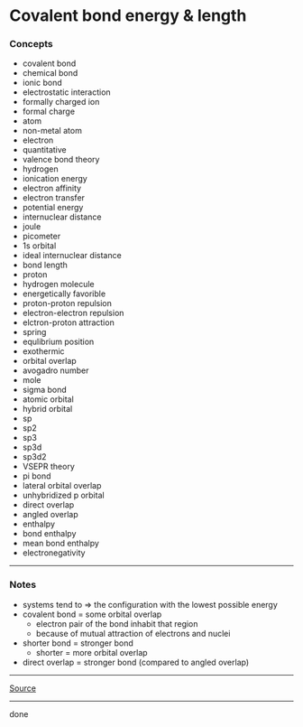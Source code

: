 # Covalent bond energy & length

### Concepts

- covalent bond
- chemical bond
- ionic bond
- electrostatic interaction
- formally charged ion
- formal charge
- atom
- non-metal atom
- electron
- quantitative
- valence bond theory
- hydrogen
- ionication energy
- electron affinity
- electron transfer
- potential energy
- internuclear distance
- joule
- picometer
- 1s orbital
- ideal internuclear distance
- bond length
- proton
- hydrogen molecule
- energetically favorible
- proton-proton repulsion
- electron-electron repulsion
- elctron-proton attraction
- spring
- equlibrium position
- exothermic
- orbital overlap
- avogadro number
- mole
- sigma bond
- atomic orbital
- hybrid orbital
- sp
- sp2
- sp3
- sp3d
- sp3d2
- VSEPR theory
- pi bond
- lateral orbital overlap
- unhybridized p orbital
- direct overlap
- angled overlap
- enthalpy
- bond enthalpy
- mean bond enthalpy
- electronegativity

---

### Notes

- systems tend to => the configuration with the lowest possible energy
- covalent bond = some orbital overlap
    - electron pair of the bond inhabit that region
    - because of mutual attraction of electrons and nuclei
- shorter bond = stronger bond
    - shorter = more orbital overlap
- direct overlap = stronger bond (compared to angled overlap)

---

[Source](https://youtu.be/QFzZdcMnlK4)

---

done